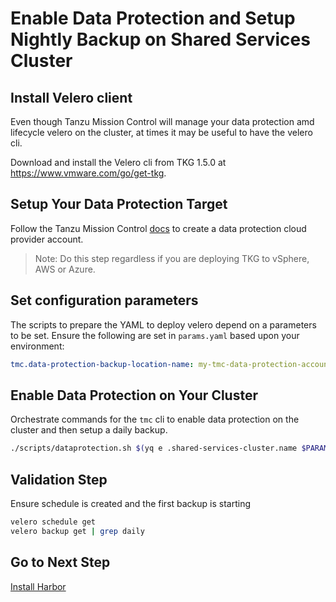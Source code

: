 # Enable Data Protection and Setup Nightly Backup on Shared Services Cluster

## Install Velero client

Even though Tanzu Mission Control will manage your data protection amd lifecycle velero on the cluster, at times it may be useful to have the velero cli.

Download and install the Velero cli from TKG 1.5.0 at https://www.vmware.com/go/get-tkg.

## Setup Your Data Protection Target

Follow the Tanzu Mission Control [docs](https://docs.vmware.com/en/VMware-Tanzu-Mission-Control/services/tanzumc-using/GUID-E728F568-5F1F-4963-A887-F09E2D19EA34.html) to create a data protection cloud provider account.

>Note: Do this step regardless if you are deploying TKG to vSphere, AWS or Azure.

## Set configuration parameters

The scripts to prepare the YAML to deploy velero depend on a parameters to be set.  Ensure the following are set in `params.yaml` based upon your environment:

```yaml
tmc.data-protection-backup-location-name: my-tmc-data-protection-account-name
```

## Enable Data Protection on Your Cluster

Orchestrate commands for the `tmc` cli to enable data protection on the cluster and then setup a daily backup.

```bash
./scripts/dataprotection.sh $(yq e .shared-services-cluster.name $PARAMS_YAML)
```

## Validation Step

Ensure schedule is created and the first backup is starting

```bash
velero schedule get
velero backup get | grep daily
```

## Go to Next Step

[Install Harbor](../shared-services-cluster/10_harbor.md)
